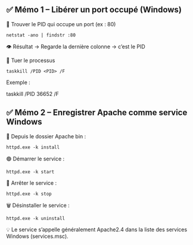 ## ✅ Mémo 1 – Libérer un port occupé (Windows)
🔎 Trouver le PID qui occupe un port (ex : 80)

    netstat -ano | findstr :80

👁️ Résultat → Regarde la dernière colonne → c’est le PID

🛑 Tuer le processus

    taskkill /PID <PID> /F

Exemple :


taskkill /PID 36652 /F

## ✅ Mémo 2 – Enregistrer Apache comme service Windows
📌 Depuis le dossier Apache bin :

    httpd.exe -k install

🟢 Démarrer le service :

    httpd.exe -k start

🔴 Arrêter le service :

    httpd.exe -k stop

🗑️ Désinstaller le service :

    httpd.exe -k uninstall

💡 Le service s’appelle généralement Apache2.4 dans la liste des services Windows (services.msc).
